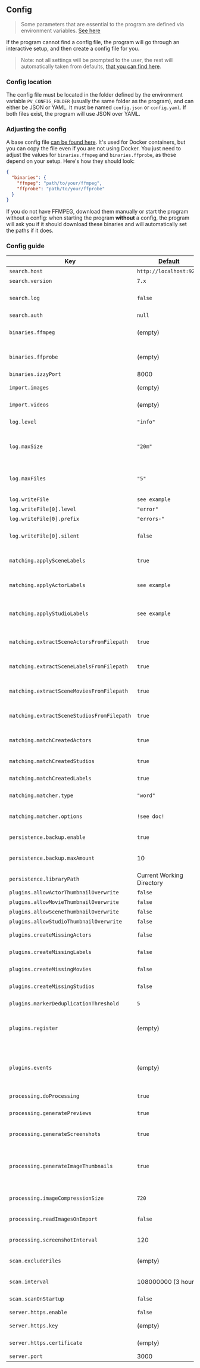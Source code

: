 ## Config

> Some parameters that are essential to the program are defined via environment variables. [See here](https://github.com/porn-vault/porn-vault/blob/dev/doc/env.md) 

If the program cannot find a config file, the program will go through an interactive setup, and then create a config file for you.

> Note: not all settings will be prompted to the user, the rest will automatically taken from defaults, [that you can find here](https://github.com/porn-vault/porn-vault/blob/dev/config.example.json).

### Config location

The config file must be located in the folder defined by the environment variable `PV_CONFIG_FOLDER` (usually the same folder as the program), and can either be JSON or YAML. It must be named `config.json` or `config.yaml`. If both files exist, the program will use JSON over YAML.

### Adjusting the config

A base config file [can be found here](https://github.com/porn-vault/porn-vault/blob/dev/config.example.json). It's used for Docker containers, but you can copy the file even if you are not using Docker.
You just need to adjust the values for `binaries.ffmpeg` and `binaries.ffprobe`, as those depend on your setup. Here's how they should look:

```json
{
  "binaries": {
    "ffmpeg": "path/to/your/ffmpeg",
    "ffprobe": "path/to/your/ffprobe"
  }
}
```

If you do not have FFMPEG, download them manually or start the program without a config: when starting the program **without** a config, the program will ask you if it should download these binaries and will automatically set the paths if it does.

### Config guide

| Key                                        | [Default](https://github.com/porn-vault/porn-vault/blob/dev/src/config/default.ts) | Description                                                                                                                                                                                                                                                              |
|--------------------------------------------|------------------------------------------------------------------------------------|--------------------------------------------------------------------------------------------------------------------------------------------------------------------------------------------------------------------------------------------------------------------------|
| `search.host`                              | `http://localhost:9200`                                                            | Elasticsearch host URL                                                                                                                                                                                                                                                   |
| `search.version`                           | `7.x`                                                                              | Elasticsearch version                                                                                                                                                                                                                                                    |
| `search.log`                               | `false`                                                                            | Enable Elasticsearch trace logging (debug). Logs all requests & responses that porn-vault makes to Elasticsearch                                                                                                                                                         |
| `search.auth`                              | `null`                                                                             | Elastichsearch auth string                                                                                                                                                                                                                                               |
| `binaries.ffmpeg`                          | (empty)                                                                            | Where the ffmpeg binary is located; will be placed in working directory when downloading using the interactive setup                                                                                                                                                     |
| `binaries.ffprobe`                         | (empty)                                                                            | Where the ffprobe binary is located; will be placed in working directory when downloading using the interactive setup                                                                                                                                                    |
| `binaries.izzyPort`                        | 8000                                                                               | Which port Izzy (database) should run on                                                                                                                                                                                                                                 |
| `import.images`                            | (empty)                                                                            | Paths of image files that will be imported - subfolders will be searched recursively                                                                                                                                                                                     |
| `import.videos`                            | (empty)                                                                            | Paths of video files that will be imported - subfolders will be searched recursively                                                                                                                                                                                     |
| `log.level`                                | `"info"`                                                                           | Level of messages to log to the console. [See dedicated docs here](https://github.com/porn-vault/porn-vault/blob/dev/doc/logging.md)                                                                                                                                     |
| `log.maxSize`                              | `"20m"`                                                                            | Max. size for a single log file. This can be a number of bytes, or units of kb, mb, and gb. If using the units, add 'k', 'm', or 'g' as the suffix. The units need to directly follow the number                                                                         |
| `log.maxFiles`                             | `"5"`                                                                              | Max. amount of log files to store, for a single `writeFile` configuration. This can be a number of files or number of days. If using days, add 'd' as the suffix.                                                                                                        |
| `log.writeFile`                            | `see example`                                                                      | Array of log file configurations                                                                                                                                                                                                                                         |
| `log.writeFile[0].level`                   | `"error"`                                                                          | Level of messages to write to this file                                                                                                                                                                                                                                  |
| `log.writeFile[0].prefix`                  | `"errors-"`                                                                        | Prefix to apply to the log file                                                                                                                                                                                                                                          |
| `log.writeFile[0].silent`                  | `false`                                                                            | Quick flag to disable this file configuration so you don't have to remove/add the whole configuration                                                                                                                                                                    |
| `matching.applySceneLabels`                | `true`                                                                             | When a scene plugin is run, if the scene labels should be added to images created by the plugin.  [See dedicated docs here](https://github.com/porn-vault/porn-vault/blob/dev/doc/apply_labels.md#scenes)                                                                |
| `matching.applyActorLabels`                | `see example`                                                                      | The events where actor labels should be applied to scenes, images & plugin images the actor is starring in. [See dedicated docs here](https://github.com/porn-vault/porn-vault/blob/dev/doc/apply_labels.md#actors)                                                      |
| `matching.applyStudioLabels`               | `see example`                                                                      | Same as `matching.applyActorLabels`, but for studios, if their labels should be added to scenes of the studio & images created by plugins.  [See dedicated docs here](https://github.com/porn-vault/porn-vault/blob/dev/doc/apply_labels.md#studios)                     |
| `matching.extractSceneActorsFromFilepath`  | `true`                                                                             | When a scene is imported (created), if existing actors should be matched to the scene's filepath and added to the scene                                                                                                                                                  |
| `matching.extractSceneLabelsFromFilepath`  | `true`                                                                             | Same as `matching.extractSceneActorsFromFilepath`, but for labels                                                                                                                                                                                                        |
| `matching.extractSceneMoviesFromFilepath`  | `true`                                                                             | Same as `matching.extractSceneActorsFromFilepath`, but for movies                                                                                                                                                                                                        |
| `matching.extractSceneStudiosFromFilepath` | `true`                                                                             | Same as `matching.extractSceneActorsFromFilepath`, but for studios                                                                                                                                                                                                       |
| `matching.matchCreatedActors`              | `true`                                                                             | When an actor is created, if it should automatically be matched and added to existing scenes                                                                                                                                                                             |
| `matching.matchCreatedStudios`             | `true`                                                                             | Same as `matching.matchCreatedActors`, but for studios                                                                                                                                                                                                                   |
| `matching.matchCreatedLabels`              | `true`                                                                             | Same as `matching.matchCreatedActors`, but for labels                                                                                                                                                                                                                    |
| `matching.matcher.type`                    | `"word"`                                                                           | How strings should be matched when extracting actors, labels... from file paths                                                                                                                                                                                          |
| `matching.matcher.options`                 | `!see doc!`                                                                        | Options for the matcher. Each matcher has different options. [See here for available options](https://github.com/porn-vault/porn-vault/blob/dev/doc/matcher.md)                                                                                                          |
| `persistence.backup.enable`                | `true`                                                                             | Whether to create a backup when starting the server                                                                                                                                                                                                                      |
| `persistence.backup.maxAmount`             | 10                                                                                 | Max amount of backups in backups/ folder. Oldest one will be deleted, if max amount has been reached.                                                                                                                                                                    |
| `persistence.libraryPath`                  | Current Working Directory                                                          | Path where the library (.db files & uploaded files & processed images) will be stored                                                                                                                                                                                    |
| `plugins.allowActorThumbnailOverwrite`     | `false`                                                                            | Allow plugins to overwrite actor images                                                                                                                                                                                                                                  |
| `plugins.allowMovieThumbnailOverwrite`     | `false`                                                                            | Allow plugins to overwrite movie images                                                                                                                                                                                                                                  |
| `plugins.allowSceneThumbnailOverwrite`     | `false`                                                                            | Allow plugins to overwrite scene thumbnail                                                                                                                                                                                                                               |
| `plugins.allowStudioThumbnailOverwrite`    | `false`                                                                            | Allow plugins to overwrite studio thumbnail                                                                                                                                                                                                                              |
| `plugins.createMissingActors`              | `false`                                                                            | Create actors returned from plugins when not found in library                                                                                                                                                                                                            |
| `plugins.createMissingLabels`              | `false`                                                                            | Create labels returned from plugins when not found in library                                                                                                                                                                                                            |
| `plugins.createMissingMovies`              | `false`                                                                            | Create movies returned from plugins when not found in library                                                                                                                                                                                                            |
| `plugins.createMissingStudios`             | `false`                                                                            | Create studio returned from plugins when not found in library                                                                                                                                                                                                            |
| `plugins.markerDeduplicationThreshold`     | `5`                                                                                | Threshold (in seconds) in which new markers will be ignored                                                                                                                                                                                                              |
| `plugins.register`                         | (empty)                                                                            | Define plugins and their own configuration. See https://github.com/porn-vault/porn-vault/blob/dev/doc/plugins_intro.md#register-plugin                                                                                                                                   |
| `plugins.events`                           | (empty)                                                                            | Which plugins to run for which events. The names of the plugins are the names defined in `plugins.register`. See https://github.com/porn-vault/porn-vault/blob/dev/doc/plugins_intro.md#register-plugin                                                                  |
| `processing.doProcessing`                  | `true`                                                                             | Whether queued scenes should be processed                                                                                                                                                                                                                                |
| `processing.generatePreviews`              | `true`                                                                             | Whether video preview should be generated from imported videos (used in video player seek bar)                                                                                                                                                                           |
| `processing.generateScreenshots`           | `true`                                                                             | Whether thumbnails should be extracted from imported videos                                                                                                                                                                                                              |
| `processing.generateImageThumbnails`       | `true`                                                                             | Whether thumbnails should be generated for every image created. Uses approximately 1 GB per 10k images. Reduces disk usage, and internet bandwidth when looking at images. Original, full size images will still be shown when clicking on an image to view its details. |
| `processing.imageCompressionSize`          | `720`                                                                              | Max. image width to compress thumbnails etc to                                                                                                                                                                                                                           |
| `processing.readImagesOnImport`            | `false`                                                                            | Read image dimensions/hash on import, will greatly increase import time for a big image library (10000+)                                                                                                                                                                 |
| `processing.screenshotInterval`            | 120                                                                                | Seconds between thumbnail snapshots in seconds                                                                                                                                                                                                                           |
| `scan.excludeFiles`                        | (empty)                                                                            | Array of regular expressions that, if any of them match a file name, will cause the file to be ignored                                                                                                                                                                   |
| `scan.interval`                            | 108000000 (3 hours)                                                                | Rescan paths all X milliseconds - only works when `scan.scanOnStartup` is enabled                                                                                                                                                                                        |
| `scan.scanOnStartup`                       | `false`                                                                            | Whether video and image paths should be scanned                                                                                                                                                                                                                          |
| `server.https.enable`                      | `false`                                                                            | Enable https instead of http                                                                                                                                                                                                                                             |
| `server.https.key`                         | (empty)                                                                            | Path to the ssl key file used if `server.https.enable` is activated                                                                                                                                                                                                      |
| `server.https.certificate`                 | (empty)                                                                            | Path to the ssl cert file used if `server.https.enable` is activated                                                                                                                                                                                                     |
| `server.port`                              | 3000                                                                               | Port server is running on                                                                                                                                                                                                                                                |
